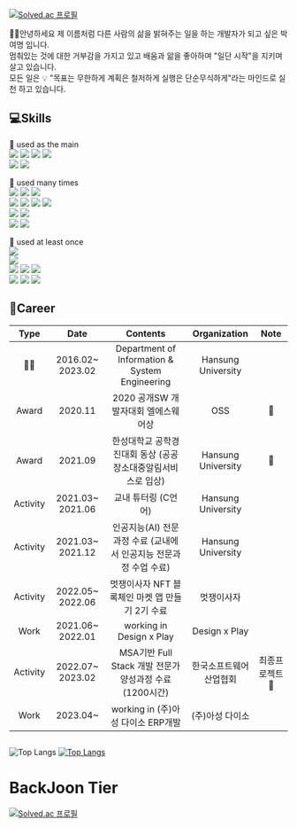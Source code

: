 [![Solved.ac 프로필](http://mazassumnida.wtf/api/mini/generate_badge?boj=qkrduaud)](https://solved.ac/qkrduaud)

🙋‍♂️안녕하세요 제 이름처럼 다른 사람의 삶을 밝혀주는 일을 하는 개발자가 되고 싶은 박여명 입니다.  
멈춰있는 것에 대한 거부감을 가지고 있고 배움과 앎을 좋아하며 "일단 시작"을 지키며 살고 있습니다.  
모든 일은 💡 "목표는 무한하게 계획은 철저하게 실행은 단순무식하게"라는 마인드로 실천 하고 있습니다.

  
## 💻Skills

🌷 used as the main  
<img src="https://img.shields.io/badge/Java-0B4EA2?style=flat-square&logo=Java&logoColor=white">
<img src="https://img.shields.io/badge/Spring-6DB33F?style=for-the-badge&logo=Spring&logoColor=black">
<img src="https://img.shields.io/badge/Oracle-F80000?style=for-the-badge&logo=Oracle&logoColor=black">
<img src="https://img.shields.io/badge/JQuery-0769AD?style=for-the-badge&logo=JQuery&logoColor=black">  
<img src="https://img.shields.io/badge/Python-3776AB?style=for-the-badge&logo=Python&logoColor=black">
<img src="https://img.shields.io/badge/Selenium-43B02A?style=for-the-badge&logo=Selenium&logoColor=black">
<!-- <img src="https://img.shields.io/badge/Spring Boot-6DB33F?style=for-the-badge&logo=Spring Boot&logoColor=black"> -->
🌿 used many times  
<img src="https://img.shields.io/badge/OpenCV-5C3EE8?style=for-the-badge&logo=OpenCV&logoColor=black">
<img src="https://img.shields.io/badge/TensorFlow-FF6F00?style=for-the-badge&logo=TensorFlow&logoColor=black">
<img src="https://img.shields.io/badge/Anaconda-44A833?style=for-the-badge&logo=Anaconda&logoColor=black">  
<img src="https://img.shields.io/badge/HTML5-E34F26?style=for-the-badge&logo=HTML5&logoColor=black">
<img src="https://img.shields.io/badge/CSS3-1572B6?style=for-the-badge&logo=CSS3&logoColor=black">
<img src="https://img.shields.io/badge/JavaScript-F7DF1E?style=for-the-badge&logo=JavaScript&logoColor=black">
<img src="https://img.shields.io/badge/React-61DAFB?style=for-the-badge&logo=React&logoColor=black">  
<img src="https://img.shields.io/badge/Android-3DDC84?style=for-the-badge&logo=Android&logoColor=black">
<img src="https://img.shields.io/badge/Kotlin-7F52FF?style=for-the-badge&logo=Kotlin&logoColor=black">  
<img src="https://img.shields.io/badge/Amazon AWS-232F3E?style=for-the-badge&logo=Amazon AWS&logoColor=black">
<img src="https://img.shields.io/badge/Raspberry Pi-A22846?style=for-the-badge&logo=Raspberry Pi&logoColor=black">  

🌱 used at least once  
<img src="https://img.shields.io/badge/Solidity-363636?style=for-the-badge&logo=Solidity&logoColor=black">  
<img src="https://img.shields.io/badge/PyTorch-EE4C2C?style=for-the-badge&logo=PyTorch&logoColor=black">  
<img src="https://img.shields.io/badge/C-A8B9CC?style=for-the-badge&logo=C&logoColor=black">
<img src="https://img.shields.io/badge/C++-00599C?style=for-the-badge&logo=C++&logoColor=black">
<img src="https://img.shields.io/badge/Unity-black?style=for-the-badge&logo=Unity&logoColor=white">  
<img src="https://img.shields.io/badge/Flask-000000?style=for-the-badge&logo=Flask&logoColor=white">
<img src="https://img.shields.io/badge/TypeScript-3178C6?style=for-the-badge&logo=TypeScript&logoColor=white">
<img src="https://img.shields.io/badge/Sass-CC6699?style=for-the-badge&logo=Sass&logoColor=white">  

## 🧾Career
|   Type   |       Date       |                              Contents                             |    Organization    | Note |
|:--------:|:----------------:|:-----------------------------------------------------------------:|:------------------:|:----:|
|    👨‍🎓    | 2016.02~ 2023.02 |           Department of Information & System Engineering          | Hansung University |      |
|   Award  |      2020.11     |                2020 공개SW 개발자대회 엘에스웨어상                    |         OSS        |    🥉  |
|   Award  |      2021.09     |    한성대학교 공학경진대회 동상 (공공장소대중알림서비스로 입상)   | Hansung University |   🥉   |
| Activity | 2021.03~ 2021.06 |                        교내 튜터링 (C언어)                        | Hansung University |      |
| Activity | 2021.03~ 2021.12 | 인공지능(AI) 전문과정 수료 (교내에서 인공지능 전문과정 수업 수료) | Hansung University |      |
| Activity | 2022.05~ 2022.06 |          멋쟁이사자 NFT 블록체인 마켓 앱 만들기 2기 수료          |     멋쟁이사자     |      |
|   Work   | 2021.06~ 2022.01 |                     working in Design x Play                      |    Design x Play   |      |
| Activity | 2022.07~ 2023.02 |           MSA기반 Full Stack 개발 전문가 양성과정 수료(1200시간)          |    한국소프트웨어산업협회   |   최종프로젝트🥉   |
|   Work   | 2023.04~         |           working in (주)아성 다이소  ERP개발          |    (주)아성 다이소   |      |


## 
  
  
![Top Langs](https://github-readme-stats.vercel.app/api?username=parkyeomyeong&layout=compact&theme=tokyonight)
[![Top Langs](https://github-readme-stats.vercel.app/api/top-langs/?username=parkyeomyeong&layout=compact&theme=dracula)](https://github.com/metleeha)
  
# BackJoon Tier
<!-- BOX -->
[![Solved.ac 프로필](http://mazassumnida.wtf/api/v2/generate_badge?boj=qkrduaud)](https://solved.ac/qkrduaud)
